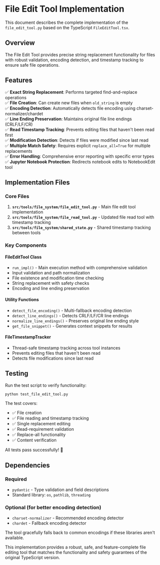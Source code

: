 # File Edit Tool Implementation

This document describes the complete implementation of the `file_edit_tool.py` based on the TypeScript `FileEditTool.tsx`.

## Overview

The File Edit Tool provides precise string replacement functionality for files with robust validation, encoding detection, and timestamp tracking to ensure safe file operations.

## Features

✅ **Exact String Replacement**: Performs targeted find-and-replace operations  
✅ **File Creation**: Can create new files when `old_string` is empty  
✅ **Encoding Detection**: Automatically detects file encoding using charset-normalizer/chardet  
✅ **Line Ending Preservation**: Maintains original file line endings (CRLF/LF/CR)  
✅ **Read Timestamp Tracking**: Prevents editing files that haven't been read first  
✅ **Modification Detection**: Detects if files were modified since last read  
✅ **Multiple Match Safety**: Requires explicit `replace_all=True` for multiple replacements  
✅ **Error Handling**: Comprehensive error reporting with specific error types  
✅ **Jupyter Notebook Protection**: Redirects notebook edits to NotebookEdit tool  

## Implementation Files

### Core Files

1. **`src/tools/file_system/file_edit_tool.py`** - Main file edit tool implementation
2. **`src/tools/file_system/file_read_tool.py`** - Updated file read tool with timestamp tracking
3. **`src/tools/file_system/shared_state.py`** - Shared timestamp tracking between tools

### Key Components

#### FileEditTool Class
- `run_impl()` - Main execution method with comprehensive validation
- Input validation and path normalization
- File existence and modification time checking
- String replacement with safety checks
- Encoding and line ending preservation

#### Utility Functions
- `detect_file_encoding()` - Multi-fallback encoding detection
- `detect_line_endings()` - Detects CRLF/LF/CR line endings
- `normalize_line_endings()` - Preserves original line ending style
- `get_file_snippet()` - Generates context snippets for results

#### FileTimestampTracker
- Thread-safe timestamp tracking across tool instances
- Prevents editing files that haven't been read
- Detects file modifications since last read

## Testing

Run the test script to verify functionality:

```bash
python test_file_edit_tool.py
```

The test covers:
- ✅ File creation
- ✅ File reading and timestamp tracking  
- ✅ Single replacement editing
- ✅ Read-requirement validation
- ✅ Replace-all functionality
- ✅ Content verification

All tests pass successfully! 🎉

## Dependencies

### Required
- `pydantic` - Type validation and field descriptions
- Standard library: `os`, `pathlib`, `threading`

### Optional (for better encoding detection)
- `charset-normalizer` - Recommended encoding detector
- `chardet` - Fallback encoding detector

The tool gracefully falls back to common encodings if these libraries aren't available.

This implementation provides a robust, safe, and feature-complete file editing tool that matches the functionality and safety guarantees of the original TypeScript version.
